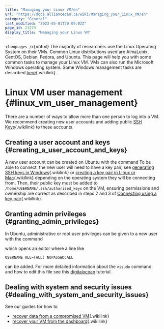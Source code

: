```yaml
---
title: "Managing your Linux VM/en"
url: "https://docs.alliancecan.ca/wiki/Managing_your_Linux_VM/en"
category: "General"
last_modified: "2023-05-01T20:09:02Z"
page_id: 21279
display_title: "Managing your Linux VM"
---
```


`<languages />`{=html} The majority of researchers use the Linux Operating System on their VMs. Common Linux distributions used are AlmaLunix, CentOS, Debian, Fedora, and Ubuntu. This page will help you with some common tasks to manage your Linux VM. VMs can also run the Microsoft Windows operating system. Some Windows management tasks are described [ here](https://docs.alliancecan.ca/Cloud_Quick_Start#Windows " here"){.wikilink}.

# Linux VM user management {#linux_vm_user_management}

There are a number of ways to allow more than one person to log into a VM. We recommend creating new user accounts and adding public [SSH Keys](https://docs.alliancecan.ca/SSH_Keys "SSH Keys"){.wikilink} to these accounts.

## Creating a user account and keys {#creating_a_user_account_and_keys}

A new user account can be created on Ubuntu with the command To be able to connect, the new user will need to have a key pair, see [generating SSH keys in Windows](https://docs.alliancecan.ca/Generating_SSH_keys_in_Windows "generating SSH keys in Windows"){.wikilink} or [creating a key pair in Linux or Mac](https://docs.alliancecan.ca/Using_SSH_keys_in_Linux#Creating_a_Key_Pair "creating a key pair in Linux or Mac"){.wikilink} depending on the operating system they will be connecting from. Then, their public key must be added to `/home/USERNAME/.ssh/authorized_keys` on the VM, ensuring permissions and ownership are correct as described in steps 2 and 3 of [Connecting using a key pair](https://docs.alliancecan.ca/Using_SSH_keys_in_Linux#Connecting_using_a_key_pair "Connecting using a key pair"){.wikilink}.

## Granting admin privileges {#granting_admin_privileges}

In Ubuntu, administrative or root user privileges can be given to a new user with the command

which opens an editor where a line like

`USERNAME ALL=(ALL) NOPASSWD:ALL`

can be added. For more detailed information about the `visudo` command and how to edit this file see this [digitalocean](https://www.digitalocean.com/community/tutorials/how-to-edit-the-sudoers-file-on-ubuntu-and-centos#what-is-visudo) tutorial.

## Dealing with system and security issues {#dealing_with_system_and_security_issues}

See our guides for how to

- [ recover data from a compromised VM](https://docs.alliancecan.ca/Recovering_data_from_a_compromised_VM " recover data from a compromised VM"){.wikilink}
- [ recover your VM from the dashboard](https://docs.alliancecan.ca/VM_recovery_via_cloud_console " recover your VM from the dashboard"){.wikilink}
